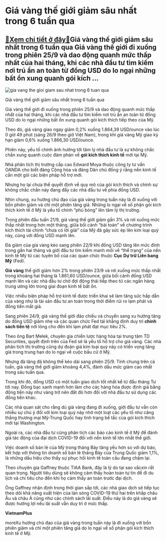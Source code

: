 Giá vàng thế giới giảm sâu nhất trong 6 tuần qua
================================================

[:gift:Xem chi tiết ở đây:gift:](https://hddtvn.com/gia-vang-the-gioi-giam-sau-nhat-trong-6-tuan-qua/)Giá vàng thế giới giảm sâu nhất trong 6 tuần qua Giá vàng thế giới đi xuống trong phiên 25/9 và dao động quanh mức thấp nhất của hai tháng, khi các nhà đầu tư tìm kiếm nơi trú ẩn an toàn từ đồng USD do lo ngại những bất ổn xung quanh gói kích …
----------------------------------------------------------------------------------------------------------------------------------------------------------------------------------------------------------------------------------------------------





![gia vang the gioi giam sau nhat trong 6 tuan qua](https://haiquanonline.com.vn/stores/news_dataimages/tkts/092020/27/08/in_article/1344_ttxvngia_vang.jpg?rt=20200927091131 "Giá vàng thế giới giảm sâu nhất trong 6 tuần qua")


Giá vàng thế giới giảm sâu nhất trong 6 tuần qua



Giá vàng thế giới đi xuống trong phiên 25/9 và dao động quanh mức thấp nhất của hai tháng, khi các nhà đầu tư tìm kiếm nơi trú ẩn an toàn từ đồng USD do lo ngại những bất ổn xung quanh gói kích thích tiếp theo của Mỹ.


Theo đó, giá vàng giao ngay giảm 0,2% xuống 1.864,39 USD/ounce vào lúc 0 giờ 49 phút (sáng 26/9 theo giờ Việt Nam), trong khi giá vàng Mỹ giao kỳ hạn giảm 0,6% xuống 1.866,30 USD/ounce.


Phiên này, yếu tố chính ảnh hưởng tới tâm lý nhà đầu tư là sự không chắc chắn xung quanh cuộc đàm phán về **gói kích thích kinh tế** mới tại Mỹ.


Nhà phân tích thị trường cấp cao Edward Moya thuộc công ty tư vấn OANDA cho biết đảng Cộng hòa và đảng Dân chủ đồng ý rằng nền kinh tế cần một gói các biện pháp hỗ trợ mới.


Nhưng họ lại chưa thể quyết định về quy mô của gói kích thích và chính sự không chắc chắn này đang đẩy các nhà đầu tư về phía đồng USD.


Nhìn chung, xu hướng chủ đạo của giá vàng trong tuần này là đi xuống với bốn phiên giảm và chỉ một phiên tăng giá. Những lo ngại về số phận gói kích thích kinh tế ở Mỹ là yếu tố chính “phủ bóng” lên tâm lý thị trường.


Trong phiên đầu tuần 21/9, giá vàng thế giới giảm gần 3% và rơi xuống mức thấp nhất trong hơn một tháng, giữa bối cảnh “bài toán” về chương trình kích thích tài chính “chưa có lời giải” của Mỹ đã gây sức ép lên kim loại quý này, cùng với đồng USD mạnh lên.


Đà giảm của giá vàng kéo sang phiên 22/9 khi đồng USD tăng lên mức đỉnh trong gần hai tháng và giới đầu tư tìm kiếm manh mối về “thể trạng” của nền kinh tế Mỹ từ các tuyên bố của các quan chức thuộc **Cục Dự trữ Liên bang Mỹ** (Fed).


**Giá vàng** thế giới giảm hơn 2% trong phiên 23/9 và rơi xuống mức thấp nhất trong khoảng hai tháng là 1.861,60 USD/ounce, giữa bối cảnh đồng USD mạnh lên và các nhà đầu tư chờ đợi động thái tiếp theo từ các ngân hàng trung ương lớn trong giai đoạn kinh tế bất ổn.


Việc nhiều biện pháp hỗ trợ kinh tế được triển khai sẽ làm tăng sức hấp dẫn của vàng như là tài sản đầu tư an toàn trong thời điểm rủi ro lạm phát và đồng tiền mất giá.


Sang phiên 24/9, giá vàng thế giới đảo chiều và chuyển sang xu hướng tăng do đồng USD giảm nhẹ và các quan chức Fed tái khẳng định duy trì **chính sách tiền tệ** nới lỏng cho đến khi lạm phát đạt mục tiêu 2%.


Theo ông Bart Melek, chuyên gia chiến lược hàng hóa tại trung tâm TD Securities, quyết định trên của Fed sẽ là yếu tố hỗ trợ cho giá vàng. Các nhà phân tích thị trường cũng dự đoán giá kim loại quý này có triển vọng tăng giá trong trung hạn do lo ngại về cuộc bầu cử ở Mỹ.


Nhưng đà tăng đã không thể kéo dài sang phiên 25/9. Tính chung trên cả tuần, giá vàng thế giới giảm khoảng 4,4%, đánh dấu mức giảm cao nhất trong sáu tuần qua.


Trong khi đó, đồng USD có một tuần giao dịch tốt nhất kể từ đầu tháng Tư tới nay. Đồng bạc xanh mạnh hơn làm cho các hàng hóa được định giá bằng đồng tiền này như vàng trở nên đắt đỏ hơn đối với nhà đầu tư sử dụng các đồng tiền khác.


Các nhà quan sát cho rằng dù giá vàng đang đi xuống, giới đầu tư vẫn còn nhiều sự chú ý đối với kim loại quý này nhờ một loạt các yếu tố như căng thẳng thương mại Mỹ-Trung Quốc hay tình trạng bế tắc của gói kích thích mới tại Washington.


Ngoài ra, các nhà đầu tư cũng phân tích các báo cáo kinh tế ở Mỹ để đánh giá tác động của đại dịch COVID-19 đối với nền kinh tế lớn nhất thế giới.


Việc doanh số bán lẻ của Mỹ trong tháng Bảy tăng yếu hơn so với dự báo, kết hợp với thông tin doanh số bán lẻ tháng Bảy của Trung Quốc giảm 1,1%, là những dấu hiệu cho thấy sự phục hồi kinh tế toàn cầu đang chậm lại.


Theo chuyên gia Gaffney thuộc TIAA Bank, đây là lý do tại sao vắcxin rất quan trọng. Người tiêu dùng sẽ không cảm thấy hoàn toàn tự tin để đi du lịch và chi tiêu cho đến khi họ cảm thấy an toàn trước đại dịch.


Ông Gaffney nhận định trong thời gian sắp tới, các nhà giao dịch sẽ tiếp tục theo dõi khả năng xuất hiện của làn sóng COVID-19 thứ hai trên khắp châu Âu và châu Á cũng như các chính sách lãi suất. Điều này là do giá vàng sẽ được hưởng lợi nếu lãi suất vẫn duy trì ở mức thấp.




**VietnamPlus**



moreXu hướng chủ đạo của giá vàng trong tuần này là đi xuống với bốn phiên giảm và chỉ một phiên tăng giá do lo ngại về số phận gói kích thích kinh tế ở Mỹ.

